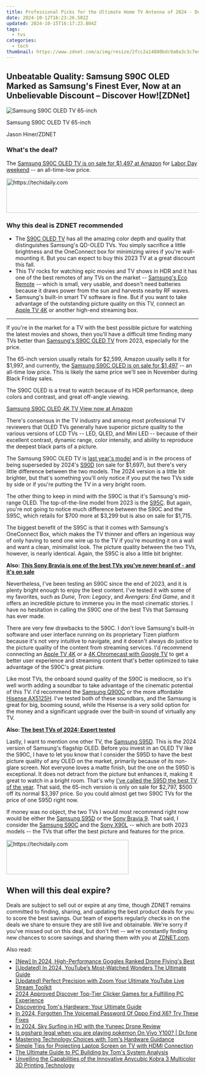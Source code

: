 ```yaml
---
title: Professional Picks for the Ultimate Home TV Antenna of 2024 - Detailed Analysis and Ratings | ZDNet
date: 2024-10-12T16:23:26.502Z
updated: 2024-10-15T16:17:23.804Z
tags:
  - tvs
categories:
  - tech
thumbnail: https://www.zdnet.com/a/img/resize/2fcc2a14880bdc9a0a3c3c7ed08d7e0425c275e6/2022/08/05/e7f83c86-6993-4508-b37e-6623f2317c4f/best-buy-essentials-tv-antenna-review-best-tv-antenna.jpg?width=278&height=156&fit=crop&auto=webp
---
```


## Unbeatable Quality: Samsung S90C OLED Marked as Samsung's Finest Ever, Now at an Unbelievable Discount – Discover How![ZDNet]

![Samsung S90C OLED TV 65-inch](https://www.zdnet.com/a/img/resize/e57862394bc0cd62973250909fc53ee34a9059b3/2024/07/16/77f83dec-a4b7-4651-b675-d4ec5997cf0a/samsung-s90c-oled-tv-65-inch.jpg?auto=webp&width=1280)

Samsung S90C OLED TV 65-inch

Jason Hiner/ZDNET

### What's the deal?

The [Samsung S90C OLED TV is on sale for $1,497 at Amazon](https://buy.geni.us/Proxy.ashx?TSID=368250&GR%5FURL=https%3A%2F%2Fwww.amazon.com%2Fdp%2FB0BWFVBZM2%2F%3Ftag%3Dzd-buy-button-20%26ascsubtag%3D%5F%5FCOM%5FCLICK%5FID%5F%5F%7C018b4ff8-1dd8-4fe2-a87f-4ff71cfe350a%7Cdtp&dtb=1) for [Labor Day weekend](https://www.zdnet.com/article/best-labor-day-deals-2024/) \-- an all-time-low price.

<!-- affiliate ads begin -->
<a href="https://aligracehair.sjv.io/c/5597632/2036501/19272" target="_top" id="2036501">
  <img src="//a.impactradius-go.com/display-ad/19272-2036501" border="0" alt="https://techidaily.com" width="728" height="90"/>
</a>
<img height="0" width="0" src="https://aligracehair.sjv.io/i/5597632/2036501/19272" style="position:absolute;visibility:hidden;" border="0" />
<!-- affiliate ads end -->

### Why this deal is ZDNET recommended

* The [S90C OLED TV](https://buy.geni.us/Proxy.ashx?TSID=368250&GR%5FURL=https%3A%2F%2Fwww.amazon.com%2Fdp%2FB0BWFVBZM2%2F%3Ftag%3Dzd-buy-button-20%26ascsubtag%3D%5F%5FCOM%5FCLICK%5FID%5F%5F%7C018b4ff8-1dd8-4fe2-a87f-4ff71cfe350a%7Cdtp&dtb=1) has all the amazing color depth and quality that distinguishes Samsung's QD-OLED TVs. You simply sacrifice a little brightness and the OneConnect box for minimizing wires if you're wall-mounting it. But you can expect to buy this 2023 TV at a great discount this fall.
* This TV rocks for watching epic movies and TV shows in HDR and it has one of the best remotes of any TVs on the market -- [Samsung's Eco Remote](https://www.cnet.com/tech/home-entertainment/samsungs-new-eco-remotes-draw-power-from-radio-waves/) \-- which is small, very usable, and doesn't need batteries because it draws power from the sun and harvests nearby RF waves.
* Samsung's built-in smart TV software is fine. But if you want to take advantage of the outstanding picture quality on this TV, connect an [Apple TV 4K](https://buy.geni.us/Proxy.ashx?TSID=368250&GR%5FURL=https%3A%2F%2Fwww.amazon.com%2Fdp%2FB0BJMGB95J%2F%3Ftag%3Dzd-buy-button-20%26ascsubtag%3D%5F%5FCOM%5FCLICK%5FID%5F%5F%7C018b4ff8-1dd8-4fe2-a87f-4ff71cfe350a%7Cdtp&dtb=1) or another high-end streaming box.

---

If you're in the market for a TV with the best possible picture for watching the latest movies and shows, then you'll have a difficult time finding many TVs better than [Samsung's S90C OLED TV](https://buy.geni.us/Proxy.ashx?TSID=368250&GR%5FURL=https%3A%2F%2Fwww.amazon.com%2Fdp%2FB0BWFVBZM2%2F%3Ftag%3Dzd-buy-button-20%26ascsubtag%3D%5F%5FCOM%5FCLICK%5FID%5F%5F%7C018b4ff8-1dd8-4fe2-a87f-4ff71cfe350a%7Cdtp&dtb=1) from 2023, especially for the price.

The 65-inch version usually retails for $2,599, Amazon usually sells it for $1,997, and currently, the [Samsung S90C OLED is on sale for $1,497](https://buy.geni.us/Proxy.ashx?TSID=368250&GR%5FURL=https%3A%2F%2Fwww.amazon.com%2Fdp%2FB0BWFVBZM2%2F%3Ftag%3Dzd-buy-button-20%26ascsubtag%3D%5F%5FCOM%5FCLICK%5FID%5F%5F%7C018b4ff8-1dd8-4fe2-a87f-4ff71cfe350a%7Cdtp&dtb=1) \-- an all-time low price. This is likely the same price we'll see in November during Black Friday sales.

The S90C OLED is a treat to watch because of its HDR performance, deep colors and contrast, and great off-angle viewing.

[Samsung S90C OLED 4K TV View now at Amazon](https://buy.geni.us/Proxy.ashx?TSID=368250&GR%5FURL=https%3A%2F%2Fwww.amazon.com%2Fdp%2FB0BWFVBZM2%2F%3Ftag%3Dzd-buy-button-20%26ascsubtag%3D%5F%5FCOM%5FCLICK%5FID%5F%5F%7C018b4ff8-1dd8-4fe2-a87f-4ff71cfe350a%7Cdtp&dtb=1)

There's consensus in the TV industry and among most professional TV reviewers that OLED TVs generally have superior picture quality to the various versions of LCD TVs -- LED, QLED, and Mini LED -- because of their excellent contrast, dynamic range, color intensity, and ability to reproduce the deepest black parts of a picture.

The Samsung S90C OLED TV is [last year's model](https://www.zdnet.com/video/samsungs-2023-tv-lineup-oled-qled-and-8k-qled/) and is in the process of being superseded by 2024's [S90D](https://buy.geni.us/Proxy.ashx?TSID=368250&GR%5FURL=https%3A%2F%2Fwww.amazon.com%2Fdp%2FB0CV9VGMPT%3Ftag%3Dzd-buy-button-20%26ascsubtag%3D%5F%5FCOM%5FCLICK%5FID%5F%5F%7C018b4ff8-1dd8-4fe2-a87f-4ff71cfe350a%7Cdtp&dtb=1) (on sale for $1,697), but there's very little difference between the two models. The 2024 version is a little bit brighter, but that's something you'll only notice if you put the two TVs side by side or if you're putting the TV in a very bright room.

The other thing to keep in mind with the S90C is that it's Samsung's mid-range OLED. The top-of-the-line model from 2023 is the [S95C](https://buy.geni.us/Proxy.ashx?TSID=368250&GR%5FURL=https%3A%2F%2Fwww.amazon.com%2Fdp%2FB0BWFT262P%2F%3Ftag%3Dzd-buy-button-20%26ascsubtag%3D%5F%5FCOM%5FCLICK%5FID%5F%5F%7C018b4ff8-1dd8-4fe2-a87f-4ff71cfe350a%7Cdtp&dtb=1). But again, you're not going to notice much difference between the S90C and the S95C, which retails for $700 more at $3,299 but is also on sale for $1,715.

The biggest benefit of the S95C is that it comes with Samsung's OneConnect Box, which makes the TV thinner and offers an ingenious way of only having to send one wire up to the TV if you're mounting it on a wall and want a clean, minimalist look. The picture quality between the two TVs, however, is nearly identical. Again, the S95C is also a little bit brighter. 

**Also:** [**This Sony Bravia is one of the best TVs you've never heard of - and it's on sale**](https://www.zdnet.com/home-and-office/home-entertainment/this-sony-bravia-is-one-of-the-best-tvs-you-can-buy-and-its-on-sale-for-prime-day/)

Nevertheless, I've been testing an S90C since the end of 2023, and it is plenty bright enough to enjoy the best content. I've tested it with some of my favorites, such as _Dune_, _Tron: Legacy_, and _Avengers: End Game_, and it offers an incredible picture to immerse you in the most cinematic stories. I have no hesitation in calling the S90C one of the best TVs that Samsung has ever made. 

There are very few drawbacks to the S90C. I don't love Samsung's built-in software and user interface running on its proprietary Tizen platform because it's not very intuitive to navigate, and it doesn't always do justice to the picture quality of the content from streaming services. I'd recommend connecting an [Apple TV 4K](https://shop-links.co/link/?url=https%3A%2F%2Fwww.bestbuy.com%2Fsite%2Fapple-tv-4k-64gb-3rd-generationlatest-model-wi-fi-black%2F6500684.p%3FskuId%3D6500684&publisher_slug=itechdaily19598&exclusive=1) or a [4K Chromecast with Google TV](https://buy.geni.us/Proxy.ashx?TSID=368250&GR%5FURL=https%3A%2F%2Fwww.amazon.com%2Fdp%2FB08KRV7S22%3Ftag%3Dzd-buy-button-20%26ascsubtag%3D%5F%5FCOM%5FCLICK%5FID%5F%5F%7C018b4ff8-1dd8-4fe2-a87f-4ff71cfe350a%7Cdtp&dtb=1) to get a better user experience and streaming content that's better optimized to take advantage of the S90C's great picture.

Like most TVs, the onboard sound quality of the S90C is mediocre, so it's well worth adding a soundbar to take advantage of the cinematic potential of this TV. I'd recommend the [Samsung Q900C](https://buy.geni.us/Proxy.ashx?TSID=368250&GR%5FURL=https%3A%2F%2Fwww.amazon.com%2Fdp%2FB0BVWHZD8M%3Ftag%3Dzd-buy-button-20%26ascsubtag%3D%5F%5FCOM%5FCLICK%5FID%5F%5F%7C018b4ff8-1dd8-4fe2-a87f-4ff71cfe350a%7Cdtp&dtb=1) or the more affordable [Hisense AX5125H](https://buy.geni.us/Proxy.ashx?TSID=368250&GR%5FURL=https%3A%2F%2Fwww.amazon.com%2Fdp%2FB0CBRXTWGP%2F%3Ftag%3Dzd-buy-button-20%26ascsubtag%3D%5F%5FCOM%5FCLICK%5FID%5F%5F%7C018b4ff8-1dd8-4fe2-a87f-4ff71cfe350a%7Cdtp&dtb=1). I've tested both of these soundbars, and the Samsung is great for big, booming sound, while the Hisense is a very solid option for the money and a significant upgrade over the built-in sound of virtually any TV. 

**Also: [The best TVs of 2024: Expert tested](https://www.zdnet.com/home-and-office/home-entertainment/best-tv/)**

Lastly, I want to mention one other TV, the [Samsung S95D](https://buy.geni.us/Proxy.ashx?TSID=368250&GR%5FURL=https%3A%2F%2Fwww.amazon.com%2Fdp%2FB0CV9BPF93%2F%3Ftag%3Dzd-buy-button-20%26ascsubtag%3D%5F%5FCOM%5FCLICK%5FID%5F%5F%7C018b4ff8-1dd8-4fe2-a87f-4ff71cfe350a%7Cdtp&dtb=1). This is the 2024 version of Samsung's flagship OLED. Before you invest in an OLED TV like the S90C, I have to let you know that I consider the S95D to have the best picture quality of any OLED on the market, primarily because of its non-glare screen. Not everyone loves a matte finish, but the one on the S95D is exceptional. It does not detract from the picture but enhances it, making it great to watch in a bright room. That's why [I've called the S95D the best TV of the year](https://www.zdnet.com/home-and-office/home-entertainment/best-tv-of-ces-2024-samsung-s95d-oled/). That said, the 65-inch version is only on sale for $2,797, $500 off its normal $3,397 price. So you could almost get two S90C TVs for the price of one S95D right now.

If money was no object, the two TVs I would most recommend right now would be either the [Samsung S95D](https://buy.geni.us/Proxy.ashx?TSID=368250&GR%5FURL=https%3A%2F%2Fwww.amazon.com%2Fdp%2FB0CV9BPF93%2F%3Ftag%3Dzd-buy-button-20%26ascsubtag%3D%5F%5FCOM%5FCLICK%5FID%5F%5F%7C018b4ff8-1dd8-4fe2-a87f-4ff71cfe350a%7Cdtp&dtb=1) or the [Sony Bravia 9](https://buy.geni.us/Proxy.ashx?TSID=368250&GR%5FURL=https%3A%2F%2Fwww.amazon.com%2Fdp%2FB0CVQB2D6C%2F%3Ftag%3Dzd-buy-button-20%26ascsubtag%3D%5F%5FCOM%5FCLICK%5FID%5F%5F%7C018b4ff8-1dd8-4fe2-a87f-4ff71cfe350a%7Cdtp&dtb=1). That said, I consider the [Samsung S90C](https://buy.geni.us/Proxy.ashx?TSID=368250&GR%5FURL=https%3A%2F%2Fwww.amazon.com%2Fdp%2FB0BWFVBZM2%2F%3Ftag%3Dzd-buy-button-20%26ascsubtag%3D%5F%5FCOM%5FCLICK%5FID%5F%5F%7C018b4ff8-1dd8-4fe2-a87f-4ff71cfe350a%7Cdtp&dtb=1) and the [Sony X90L](https://buy.geni.us/Proxy.ashx?TSID=368250&GR%5FURL=https%3A%2F%2Fwww.amazon.com%2Fdp%2FB0BYPLCFDS%2F%3Ftag%3Dzd-buy-button-20%26ascsubtag%3D%5F%5FCOM%5FCLICK%5FID%5F%5F%7C018b4ff8-1dd8-4fe2-a87f-4ff71cfe350a%7Cdtp&dtb=1) \-- which are both 2023 models -- the TVs that offer the best picture and features for the price. 

<!-- affiliate ads begin -->
<a href="https://aligracehair.sjv.io/c/5597632/2135415/19272" target="_top" id="2135415">
  <img src="//a.impactradius-go.com/display-ad/19272-2135415" border="0" alt="https://techidaily.com" width="320" height="90"/>
</a>
<img height="0" width="0" src="https://aligracehair.sjv.io/i/5597632/2135415/19272" style="position:absolute;visibility:hidden;" border="0" />
<!-- affiliate ads end -->

## When will this deal expire?

Deals are subject to sell out or expire at any time, though ZDNET remains committed to finding, sharing, and updating the best product deals for you to score the best savings. Our team of experts regularly checks in on the deals we share to ensure they are still live and obtainable. We're sorry if you've missed out on this deal, but don't fret -- we're constantly finding new chances to score savings and sharing them with you at [ZDNET.com](https://www.zdnet.com/).

<ins class="adsbygoogle"
     style="display:block"
     data-ad-format="autorelaxed"
     data-ad-client="ca-pub-7571918770474297"
     data-ad-slot="1223367746"></ins>

<ins class="adsbygoogle"
     style="display:block"
     data-ad-client="ca-pub-7571918770474297"
     data-ad-slot="8358498916"
     data-ad-format="auto"
     data-full-width-responsive="true"></ins>

<span class="atpl-alsoreadstyle">Also read:</span>
<div><ul>
<li><a href="https://fox-glue.techidaily.com/new-in-2024-high-performance-goggles-ranked-drone-flyings-best/"><u>[New] In 2024, High-Performance Goggles Ranked Drone Flying's Best</u></a></li>
<li><a href="https://youtube-web.techidaily.com/ed-in-2024-youtubes-most-watched-wonders-the-ultimate-guide/"><u>[Updated] In 2024, YouTube’s Most-Watched Wonders The Ultimate Guide</u></a></li>
<li><a href="https://fox-glue.techidaily.com/updated-perfect-precision-with-zoom-your-ultimate-youtube-live-stream-toolkit/"><u>[Updated] Perfect Precision with Zoom Your Ultimate YouTube Live Stream Toolkit</u></a></li>
<li><a href="https://visual-screen-recording.techidaily.com/2024-approved-discover-top-tier-clicker-games-for-a-fulfilling-pc-experience/"><u>2024 Approved Discover Top-Tier Clicker Games for a Fulfilling PC Experience</u></a></li>
<li><a href="https://hardware-reviews.techidaily.com/discovering-toms-hardware-your-ultimate-guide/"><u>Discovering Tom's Hardware: Your Ultimate Guide</u></a></li>
<li><a href="https://easy-unlock-android.techidaily.com/in-2024-forgotten-the-voicemail-password-of-oppo-find-x6-try-these-fixes-by-drfone-android/"><u>In 2024, Forgotten The Voicemail Password Of Oppo Find X6? Try These Fixes</u></a></li>
<li><a href="https://extra-approaches.techidaily.com/in-2024-sky-surfing-in-hd-with-the-yuneec-drone-review/"><u>In 2024, Sky Surfing in HD with the Yuneec Drone Review</u></a></li>
<li><a href="https://fake-location.techidaily.com/is-pgsharp-legal-when-you-are-playing-pokemon-on-vivo-y100-drfone-by-drfone-virtual-android/"><u>Is pgsharp legal when you are playing pokemon On Vivo Y100? | Dr.fone</u></a></li>
<li><a href="https://hardware-reviews.techidaily.com/mastering-technology-choices-with-toms-hardware-guidance/"><u>Mastering Technology Choices with Tom's Hardware Guidance</u></a></li>
<li><a href="https://technical-tips.techidaily.com/simple-tips-for-projecting-laptop-screen-on-tv-with-hdmi-connection/"><u>Simple Tips for Projecting Laptop Screen on TV with HDMI Connection</u></a></li>
<li><a href="https://hardware-reviews.techidaily.com/the-ultimate-guide-to-pc-building-by-toms-system-analysis/"><u>The Ultimate Guide to PC Building by Tom's System Analysis</u></a></li>
<li><a href="https://hardware-reviews.techidaily.com/unveiling-the-capabilities-of-the-innovative-anycubic-kobra-3-multicolor-3d-printing-technology/"><u>Unveiling the Capabilities of the Innovative Anycubic Kobra 3 Multicolor 3D Printing Technology</u></a></li>
</ul></div>

